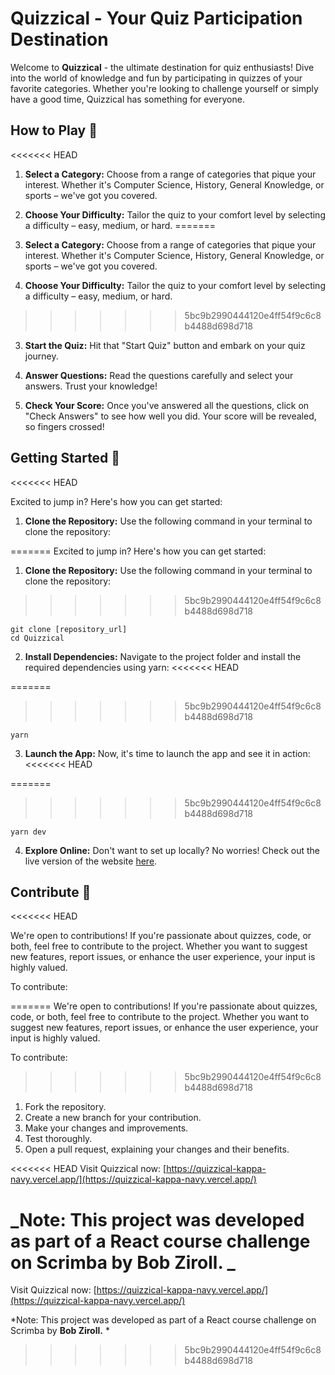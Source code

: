 # Quizzical - Your Quiz Participation Destination

Welcome to **Quizzical** - the ultimate destination for quiz enthusiasts! Dive into the world of knowledge and fun by participating in quizzes of your favorite categories. Whether you're looking to challenge yourself or simply have a good time, Quizzical has something for everyone.

## How to Play 🧠
<<<<<<< HEAD

1. **Select a Category:** Choose from a range of categories that pique your interest. Whether it's Computer Science, History, General Knowledge, or sports – we've got you covered.

2. **Choose Your Difficulty:** Tailor the quiz to your comfort level by selecting a difficulty – easy, medium, or hard.
=======
1. **Select a Category:** Choose from a range of categories that pique your interest. Whether it's Computer Science, History, General Knowledge, or sports – we've got you covered.

2. **Choose Your Difficulty:** Tailor the quiz to your comfort level by selecting a difficulty – easy, medium, or hard. 
>>>>>>> 5bc9b2990444120e4ff54f9c6c8b4488d698d718

3. **Start the Quiz:** Hit that "Start Quiz" button and embark on your quiz journey.

4. **Answer Questions:** Read the questions carefully and select your answers. Trust your knowledge!

5. **Check Your Score:** Once you've answered all the questions, click on "Check Answers" to see how well you did. Your score will be revealed, so fingers crossed!

## Getting Started 🚀
<<<<<<< HEAD

Excited to jump in? Here's how you can get started:

1. **Clone the Repository:** Use the following command in your terminal to clone the repository:

=======
Excited to jump in? Here's how you can get started:

1. **Clone the Repository:** Use the following command in your terminal to clone the repository:
>>>>>>> 5bc9b2990444120e4ff54f9c6c8b4488d698d718
   ```
   git clone [repository_url]
   cd Quizzical
   ```

2. **Install Dependencies:** Navigate to the project folder and install the required dependencies using yarn:
<<<<<<< HEAD

=======
>>>>>>> 5bc9b2990444120e4ff54f9c6c8b4488d698d718
   ```
   yarn
   ```

3. **Launch the App:** Now, it's time to launch the app and see it in action:
<<<<<<< HEAD

=======
>>>>>>> 5bc9b2990444120e4ff54f9c6c8b4488d698d718
   ```
   yarn dev
   ```

4. **Explore Online:** Don't want to set up locally? No worries! Check out the live version of the website [here](https://quizzical-kappa-navy.vercel.app/).

## Contribute 🤝
<<<<<<< HEAD

We're open to contributions! If you're passionate about quizzes, code, or both, feel free to contribute to the project. Whether you want to suggest new features, report issues, or enhance the user experience, your input is highly valued.

To contribute:

=======
We're open to contributions! If you're passionate about quizzes, code, or both, feel free to contribute to the project. Whether you want to suggest new features, report issues, or enhance the user experience, your input is highly valued.

To contribute:
>>>>>>> 5bc9b2990444120e4ff54f9c6c8b4488d698d718
1. Fork the repository.
2. Create a new branch for your contribution.
3. Make your changes and improvements.
4. Test thoroughly.
5. Open a pull request, explaining your changes and their benefits.

<<<<<<< HEAD
Visit Quizzical now: [https://quizzical-kappa-navy.vercel.app/](https://quizzical-kappa-navy.vercel.app/)

_Note: This project was developed as part of a React course challenge on Scrimba by **Bob Ziroll.** _
=======

Visit Quizzical now: [https://quizzical-kappa-navy.vercel.app/](https://quizzical-kappa-navy.vercel.app/)

*Note: This project was developed as part of a React course challenge on Scrimba by **Bob Ziroll.** *


>>>>>>> 5bc9b2990444120e4ff54f9c6c8b4488d698d718
